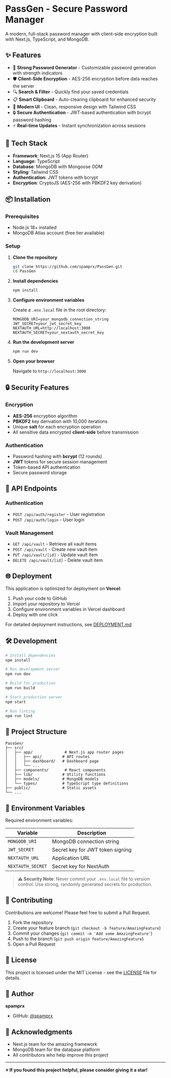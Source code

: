 # PassGen - Secure Password Manager

A modern, full-stack password manager with client-side encryption built with Next.js, TypeScript, and MongoDB.

## ✨ Features

- 🔐 **Strong Password Generator** - Customizable password generation with strength indicators
- 🛡️ **Client-Side Encryption** - AES-256 encryption before data reaches the server
- 🔍 **Search & Filter** - Quickly find your saved credentials
- 📋 **Smart Clipboard** - Auto-clearing clipboard for enhanced security
- 🎨 **Modern UI** - Clean, responsive design with Tailwind CSS
- 🔒 **Secure Authentication** - JWT-based authentication with bcrypt password hashing
- ⚡ **Real-time Updates** - Instant synchronization across sessions

## 🚀 Tech Stack

- **Framework**: Next.js 15 (App Router)
- **Language**: TypeScript
- **Database**: MongoDB with Mongoose ODM
- **Styling**: Tailwind CSS
- **Authentication**: JWT tokens with bcrypt
- **Encryption**: CryptoJS (AES-256 with PBKDF2 key derivation)

## 📦 Installation

### Prerequisites

- Node.js 18+ installed
- MongoDB Atlas account (free tier available)

### Setup

1. **Clone the repository**
   ```bash
   git clone https://github.com/spamprx/PassGen.git
   cd PassGen
   ```

2. **Install dependencies**
   ```bash
   npm install
   ```

3. **Configure environment variables**
   
   Create a `.env.local` file in the root directory:
   ```env
   MONGODB_URI=your_mongodb_connection_string
   JWT_SECRET=your_jwt_secret_key
   NEXTAUTH_URL=http://localhost:3000
   NEXTAUTH_SECRET=your_nextauth_secret_key
   ```

4. **Run the development server**
   ```bash
   npm run dev
   ```

5. **Open your browser**
   
   Navigate to `http://localhost:3000`

## 🔒 Security Features

### Encryption
- **AES-256** encryption algorithm
- **PBKDF2** key derivation with 10,000 iterations
- Unique **salt** for each encryption operation
- All sensitive data encrypted **client-side** before transmission

### Authentication
- Password hashing with **bcrypt** (12 rounds)
- **JWT** tokens for secure session management
- Token-based API authentication
- Secure password storage

## 📡 API Endpoints

### Authentication
- `POST /api/auth/register` - User registration
- `POST /api/auth/login` - User login

### Vault Management
- `GET /api/vault` - Retrieve all vault items
- `POST /api/vault` - Create new vault item
- `PUT /api/vault/[id]` - Update vault item
- `DELETE /api/vault/[id]` - Delete vault item

## 🌐 Deployment

This application is optimized for deployment on **Vercel**:

1. Push your code to GitHub
2. Import your repository to Vercel
3. Configure environment variables in Vercel dashboard
4. Deploy with one click

For detailed deployment instructions, see [DEPLOYMENT.md](./DEPLOYMENT.md)

## 🛠️ Development

```bash
# Install dependencies
npm install

# Run development server
npm run dev

# Build for production
npm run build

# Start production server
npm start

# Run linting
npm run lint
```

## 📁 Project Structure

```
PassGen/
├── src/
│   ├── app/              # Next.js app router pages
│   │   ├── api/         # API routes
│   │   ├── dashboard/   # Dashboard page
│   │   └── ...
│   ├── components/       # React components
│   ├── lib/             # Utility functions
│   ├── models/          # MongoDB models
│   └── types/           # TypeScript type definitions
├── public/              # Static assets
└── ...
```

## 🔐 Environment Variables

Required environment variables:

| Variable | Description |
|----------|-------------|
| `MONGODB_URI` | MongoDB connection string |
| `JWT_SECRET` | Secret key for JWT token signing |
| `NEXTAUTH_URL` | Application URL |
| `NEXTAUTH_SECRET` | Secret key for NextAuth |

> **⚠️ Security Note**: Never commit your `.env.local` file to version control. Use strong, randomly generated secrets for production.

## 🤝 Contributing

Contributions are welcome! Please feel free to submit a Pull Request.

1. Fork the repository
2. Create your feature branch (`git checkout -b feature/AmazingFeature`)
3. Commit your changes (`git commit -m 'Add some AmazingFeature'`)
4. Push to the branch (`git push origin feature/AmazingFeature`)
5. Open a Pull Request

## 📄 License

This project is licensed under the MIT License - see the [LICENSE](LICENSE) file for details.

## 👤 Author

**spamprx**

- GitHub: [@spamprx](https://github.com/spamprx)

## 🙏 Acknowledgments

- Next.js team for the amazing framework
- MongoDB team for the database platform
- All contributors who help improve this project

---

**⭐ If you found this project helpful, please consider giving it a star!**
